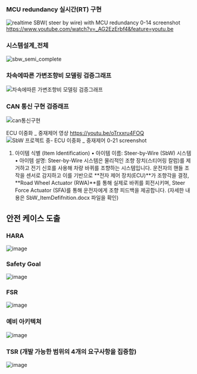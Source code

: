 ### MCU redundancy 실시간(RT) 구현
![realtime SBW( steer by wire) with MCU redundancy 0-14 screenshot](https://github.com/user-attachments/assets/aba77c9c-0642-477f-a638-bb9b284e5876)
https://www.youtube.com/watch?v=_AG2EzErbf4&feature=youtu.be

### 시스템설계_전체
![sbw_semi_complete](https://github.com/user-attachments/assets/107f6f1b-5fe9-4412-a992-dd66a443cf6d)



### 차속에따른 가변조향비 모델링 검증그래프
![차속에따른 가변조향비 모델링 검증그래프](https://github.com/user-attachments/assets/62fb6b4b-4d4b-43c8-916b-a0468a7c2a7a)

### CAN 통신 구현 검증래프
![can통신구현](https://github.com/user-attachments/assets/b54a87a1-e397-42d8-a33b-05cedcce5dde)

ECU 이중화 _ 중재제어 영상
https://youtu.be/oTrxxru4FOQ
![SbW 프로젝트 중- ECU 이중화 _ 중재제어 0-21 screenshot](https://github.com/user-attachments/assets/be7e6c27-36bd-4c03-a00f-3b446a89b9e7)

1. 아이템 식별 (Item Identification)
•	아이템 이름: Steer-by-Wire (SbW) 시스템
•	아이템 설명: Steer-by-Wire 시스템은 물리적인 조향 장치(스티어링 칼럼)를 제거하고 전기 신호를 사용해 차량 바퀴를 조향하는 시스템입니다. 운전자의 핸들 조작을 센서로 감지하고 이를 기반으로 **전자 제어 장치(ECU)**가 조향각을 결정, **Road Wheel Actuator (RWA)**를 통해 실제로 바퀴를 회전시키며, Steer Force Actuator (SFA)를 통해 운전자에게 조향 피드백을 제공합니다.
(자세한 내용은 SbW_ItemDefifnition.docx 파일을 확인)

## 안전 케이스 도출
### HARA
![image](https://github.com/user-attachments/assets/dd0b58f7-72e8-4309-a47d-68ca20e9d506)
### Safety Goal
![image](https://github.com/user-attachments/assets/2311ae4d-ac84-448f-a3cf-45fe4ceb7cd6)
### FSR
![image](https://github.com/user-attachments/assets/74b6b434-f214-4eaa-be4e-3b687b0cd7d0)
### 예비 아키텍쳐
![image](https://github.com/user-attachments/assets/fccf64b9-80c2-4815-bb80-4f452490753b)

### TSR (개발 가능한 범위의 4개의 요구사항을 집중함)
![image](https://github.com/user-attachments/assets/29e1c734-687e-4032-a3bf-829160d5388e)
